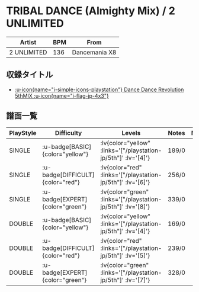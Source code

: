 # TRIBAL DANCE (Almighty Mix) / 2 UNLIMITED

|Artist|BPM|From|
|------|---|----|
|2 UNLIMITED|136|Dancemania X8|

## 収録タイトル

- [ :u-icon{name="i-simple-icons-playstation"} Dance Dance Revolution 5thMIX :u-icon{name="i-flag-jp-4x3"} ](/playstation-jp/5th)

## 譜面一覧

|PlayStyle|Difficulty|Levels|Notes|Movie|
|---------|----------|------|-----|-----|
|SINGLE| :u-badge[BASIC]{color="yellow"} | :lv{color="yellow" :links='["/playstation-jp/5th"]' :lv='[4]'} |189/0||
|SINGLE| :u-badge[DIFFICULT]{color="red"} | :lv{color="red" :links='["/playstation-jp/5th"]' :lv='[6]'} |256/0||
|SINGLE| :u-badge[EXPERT]{color="green"} | :lv{color="green" :links='["/playstation-jp/5th"]' :lv='[8]'} |339/0||
|DOUBLE| :u-badge[BASIC]{color="yellow"} | :lv{color="yellow" :links='["/playstation-jp/5th"]' :lv='[4]'} |169/0||
|DOUBLE| :u-badge[DIFFICULT]{color="red"} | :lv{color="red" :links='["/playstation-jp/5th"]' :lv='[5]'} |239/0||
|DOUBLE| :u-badge[EXPERT]{color="green"} | :lv{color="green" :links='["/playstation-jp/5th"]' :lv='[7]'} |328/0||
